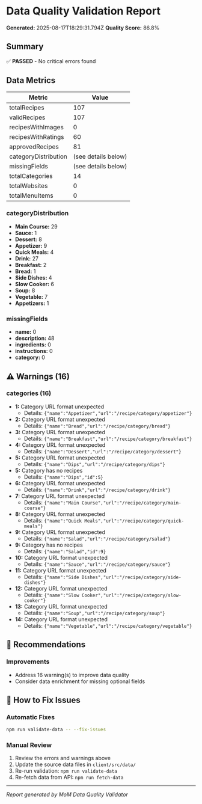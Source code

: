 # Data Quality Validation Report

**Generated:** 2025-08-17T18:29:31.794Z
**Quality Score:** 86.8%

## Summary

✅ **PASSED** - No critical errors found

## Data Metrics

| Metric | Value |
|--------|-------|
| totalRecipes | 107 |
| validRecipes | 107 |
| recipesWithImages | 0 |
| recipesWithRatings | 60 |
| approvedRecipes | 81 |
| categoryDistribution | (see details below) |
| missingFields | (see details below) |
| totalCategories | 14 |
| totalWebsites | 0 |
| totalMenuItems | 0 |

### categoryDistribution

- **Main Course:** 29
- **Sauce:** 1
- **Dessert:** 8
- **Appetizer:** 9
- **Quick Meals:** 4
- **Drink:** 27
- **Breakfast:** 2
- **Bread:** 1
- **Side Dishes:** 4
- **Slow Cooker:** 6
- **Soup:** 8
- **Vegetable:** 7
- **Appetizers:** 1

### missingFields

- **name:** 0
- **description:** 48
- **ingredients:** 0
- **instructions:** 0
- **category:** 0

## ⚠️ Warnings (16)

### categories (16)

- **1:** Category URL format unexpected
  - Details: `{"name":"Appetizer","url":"/recipe/category/appetizer"}`
- **2:** Category URL format unexpected
  - Details: `{"name":"Bread","url":"/recipe/category/bread"}`
- **3:** Category URL format unexpected
  - Details: `{"name":"Breakfast","url":"/recipe/category/breakfast"}`
- **4:** Category URL format unexpected
  - Details: `{"name":"Dessert","url":"/recipe/category/dessert"}`
- **5:** Category URL format unexpected
  - Details: `{"name":"Dips","url":"/recipe/category/dips"}`
- **5:** Category has no recipes
  - Details: `{"name":"Dips","id":5}`
- **6:** Category URL format unexpected
  - Details: `{"name":"Drink","url":"/recipe/category/drink"}`
- **7:** Category URL format unexpected
  - Details: `{"name":"Main Course","url":"/recipe/category/main-course"}`
- **8:** Category URL format unexpected
  - Details: `{"name":"Quick Meals","url":"/recipe/category/quick-meals"}`
- **9:** Category URL format unexpected
  - Details: `{"name":"Salad","url":"/recipe/category/salad"}`
- **9:** Category has no recipes
  - Details: `{"name":"Salad","id":9}`
- **10:** Category URL format unexpected
  - Details: `{"name":"Sauce","url":"/recipe/category/sauce"}`
- **11:** Category URL format unexpected
  - Details: `{"name":"Side Dishes","url":"/recipe/category/side-dishes"}`
- **12:** Category URL format unexpected
  - Details: `{"name":"Slow Cooker","url":"/recipe/category/slow-cooker"}`
- **13:** Category URL format unexpected
  - Details: `{"name":"Soup","url":"/recipe/category/soup"}`
- **14:** Category URL format unexpected
  - Details: `{"name":"Vegetable","url":"/recipe/category/vegetable"}`


## 🎯 Recommendations

### Improvements
- Address 16 warning(s) to improve data quality
- Consider data enrichment for missing optional fields

## 🔧 How to Fix Issues

### Automatic Fixes
```bash
npm run validate-data -- --fix-issues
```

### Manual Review
1. Review the errors and warnings above
2. Update the source data files in `client/src/data/`
3. Re-run validation: `npm run validate-data`
4. Re-fetch data from API: `npm run fetch-data`

---

*Report generated by MoM Data Quality Validator*
